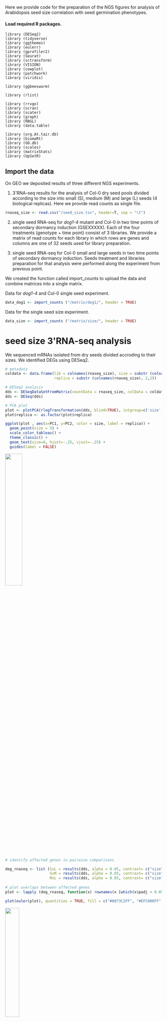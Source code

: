 Here we provide code for the preparation of the NGS figures for analysis of Arabidopsis seed size correlation with seed germination phenotypes.

#### Load required R packages.

```
library (DESeq2)
library (tidyverse)
library (ggthemes)
library (eulerr)
library (gprofiler2)
library (Seurat)
library (sctransform)
library (VISION)
library (cowplot)
library (patchwork)
library (viridis)

library (ggbeeswarm)

library (rlist)

library (rrvgo)
library (scran)
library (scater)
library (graph)
library (RBGL)
library (data.table)

library (org.At.tair.db)
library (biomaRt)
library (GO.db)
library (scales)
library (matrixStats)
library (UpSetR)
```

## Import the data

On GEO we deposited results of three different NGS experiments. 
1) 3'RNA-seq results for the analysis of Col-0 dry seed pools divided according to the size into small (S), medium (M) and large (L) seeds (4 biological replicas). Here we provide read counts as single file.

``` R
rnaseq_size <- read.csv("/seed_size.tsv", header=T, sep = "\t")
```

2) single seed RNA-seq for *dog1-4* mutant and Col-0 in two time points of secondary dormancy induction (GSEXXXXX). 
   Each of the four treatments (genotype + time point) consist of 3 libraries. We provide a matrix of read counts for each library in which rows are genes and columns are one of 32 seeds used for library preparation.

3) single seed RNA-seq for Col-0 small and large seeds in two time points of secondary dormancy induction. 
   Seeds treatment and libraries preparation for that analysis were performed along the experiment from previous point.

We created the function called import_counts to upload the data and combine matrices into a single matrix.

Data for *dog1-4* and Col-0 single seed experiment.
``` R
data_dog1 <- import_counts ("/matrix/dog1/", header = TRUE)
```

Data for the single seed size experiment.
``` R
data_size <- import_counts ("/matrix/size/", header = TRUE)
```

# seed size 3'RNA-seq analysis

We sequenced mRNAs isolated from dry seeds divided accroding to their sizes.
We identified DEGs using DESeq2.

``` R
# metadata
coldata <- data.frame(lib = colnames(rnaseq_size), size = substr (colnames(rnaseq_size), 1,1), 
                      replica = substr (colnames(rnaseq_size), 2,2))

# DESeq2 analysis
dds <- DESeqDataSetFromMatrix(countData = rnaseq_size, colData = coldata, design = ~ size)
dds <- DESeq(dds)

# PCA plot
plot <- plotPCA(rlogTransformation(dds, blind=TRUE), intgroup=c('size', 'replica'), ntop =500)$data
plot$replica <- as.factor(plot$replica)

ggplot(plot , aes(x=PC1, y=PC2, color = size, label = replica)) +
  geom_point(size = 5) + 
  scale_color_tableau() +
  theme_classic() + 
  geom_text(size=8, hjust=-.25, vjust=-.25) + 
  guides(label = FALSE)
```
<img src="https://github.com/mk1859/seed_size/blob/main/images/pca_rnaseq.jpeg" width=33% height=33%>

``` R
# identify affected genes in pairwise comparisons

deg_rnaseq <- list (SvL = results(dds, alpha = 0.05, contrast= c("size","S","L")),
                    SvM = results(dds, alpha = 0.05, contrast= c("size","S","M")),
                    MvL = results(dds, alpha = 0.05, contrast= c("size","M","L")))
                    
# plot overlaps between affected genes
plot <- lapply (deg_rnaseq, function(x) rownames(x [which(x$padj < 0.05),]))

plot(euler(plot), quantities = TRUE, fill = c("#0073C2FF", "#EFC000FF","#E15759"))
```   
 <img src="https://github.com/mk1859/seed_size/blob/main/images/venn_degs.jpeg" width=30% height=30%>

``` R
# select affected genes for small vs large seeds comparison
affected_genes <- rownames(deg_rnaseq$SvL [which(deg_rnaseq$SvL$padj < 0.05),])

# export normalized gene counts and filter for affected genes
norm_genes <- counts(dds, normalized = TRUE)
norm_genes <- norm_genes [which(rownames(norm_genes)%in% affected_genes),]

# scale gene expression
norm_genes <- as.data.frame(scale(t(norm_genes)))

# add seed size as column
norm_genes$condition <- as.factor(substr(rownames(norm_genes),1,1))

# calculate mean expression for replicas
norm_genes <- as.data.frame(t(apply (norm_genes [,-ncol(norm_genes)], 2, function (x) {
  tapply (x, norm_genes$condition, mean)})))
  
# cluster genes
gene_clusters <- norm_genes %>% 
  dist(.) %>%
  hclust(., method = "complete") %>%
  cutree(., k = 2) %>%
  enframe(., name = "gene", value = "cluster")

# create data frame for plotting
norm_genes <- norm_genes %>%
  mutate (.,gene = rownames(norm_genes)) %>%
  pivot_longer(., cols = L:S, names_to = "size", values_to = "exp") %>%
  merge (.,gene_clusters, by= "gene") 
norm_genes$size <- factor(norm_genes$size, levels = c("S", "M", "L"))

ggplot(norm_genes, aes(size, exp, color = as.factor(cluster))) +
  geom_line(aes(group = gene), alpha = 0.3) +
  facet_wrap(~ cluster, nrow = 1)+ 
  theme_classic() + 
  theme(legend.position = "none",
        strip.background = element_blank(),
        strip.text.x = element_blank()) + 
  scale_color_manual(values=c("#E15759", "#4E79A7"))
 ```
 <img src="https://github.com/mk1859/seed_size/blob/main/images/clusters_genes.jpeg" width=30% height=30%>
 
 ``` R
# GO term enrichment for affected genes
background_genes <- rownames(deg_rnaseq$SvL [which(deg_rnaseq$SvL$baseMean > 5),])

# genes upregulated in small seeds
plot <- gost(query = rownames(deg_rnaseq$SvL [which(deg_rnaseq$SvL$padj < .05 &deg_rnaseq$SvL$log2FoldChange > 0),]),
             organism = "athaliana", custom_bg = background_genes, user_threshold = 0.05, sources = "GO")$result

plot$log_pval <- -log10(plot$p_value)
plot$term_name <- factor(plot$term_name, levels = as.factor(plot$term_name [order(c(plot$source, plot$log_pval), decreasing = F)]))

ggplot(plot, aes(log_pval, term_name, fill = source)) +
  geom_bar(stat="identity", position=position_dodge()) +
  theme_classic() + 
  scale_fill_tableau()
```  
 <img src="https://github.com/mk1859/seed_size/blob/main/images/go_small.jpeg" width=30% height=30%> 
 
``` R
# genes upregulated in large seeds
plot <- gost(query = rownames(deg_rnaseq$SvL [which(deg_rnaseq$SvL$padj < .05 &deg_rnaseq$SvL$log2FoldChange < 0),]),
             organism = "athaliana", custom_bg = background_genes, user_threshold = 0.05, sources = "GO")$result

plot$log_pval <- -log10(plot$p_value)
plot$term_name <- factor(plot$term_name, levels = as.factor(plot$term_name [order(c(plot$source, plot$log_pval), decreasing = F)]))

ggplot(plot, aes(log_pval, term_name, fill = source)) +
  geom_bar(stat="identity", position=position_dodge()) +
  theme_classic() + 
  scale_fill_tableau()
``` 
 <img src="https://github.com/mk1859/seed_size/blob/main/images/go_large.jpeg" width=30% height=30%>  
  
``` R
# among affected genes we found a group with important function in seed biology
intresting_genes <- read.csv("D:/drop/Dropbox/nowe_polecenia/size/intresting_genes.txt",header=T, sep = "\t", dec =".")

plot <- norm_genes [which(norm_genes$gene %in% intresting_genes$gene),]

set_order <- plot$gene [order(plot$size,plot$exp)]
set_order <- set_order [!duplicated(set_order)]

plot$gene <- factor(plot$gene, level = set_order)

ggplot(plot, aes(size, gene, fill = exp)) +
  geom_tile () +
  theme_classic() +
  scale_fill_gradient2(midpoint=0, high="#4E79A7", mid="white",
                       low="#E15759", space ="Lab")
```
 <img src="https://github.com/mk1859/seed_size/blob/main/images/heatmap.jpeg" width=30% height=30%>  

``` R
# we noticed that genes differentially expressed between small and large seeds 
# are similar to genes underlying germination competence index from our previous work (REF)  
germ_genes <- read.csv("D:/drop/Dropbox/nowe_polecenia/size/germ_genes_timecourse.txt",header=T, sep = "\t", dec =".")

# we repaeated gene expression scalling for the genes included in germination index
norm_genes <- counts(dds, normalized = TRUE)
norm_genes <- norm_genes [which(rownames(norm_genes)%in% germ_genes$gene),]
norm_genes <- as.data.frame(scale(t(norm_genes)))
norm_genes$condition <- as.factor(substr(rownames(norm_genes),1,1))
norm_genes <- as.data.frame(t(apply (norm_genes [,-ncol(norm_genes)], 2, function (x) {
  tapply (x, norm_genes$condition, mean)})))

norm_genes <- norm_genes %>%
  mutate (.,gene = rownames(norm_genes)) %>%
  pivot_longer(., cols = L:S, names_to = "size", values_to = "exp") %>%
  merge (.,germ_genes, by= "gene")

norm_genes$size <- factor(norm_genes$size, levels = c("S", "M", "L"))
norm_genes$gene.groups <- factor(norm_genes$gene.groups, levels = c("2", "1"))

# we ploted expression of these genes in small, medium and large seeds
ggplot(norm_genes, aes(size, exp, color = as.factor(size))) +
  geom_boxplot (size = 2) +
  facet_wrap(~ gene.groups, nrow = 1)+ 
  theme_classic() + 
  theme(legend.position = "none",
        strip.background = element_blank(),
        strip.text.x = element_blank()) + 
  scale_color_manual(values=c("#E15759","#F28E2B", "#4E79A7"))
``` 
 <img src="https://github.com/mk1859/seed_size/blob/main/images/boxplot_germ.jpeg" width=30% height=30%> 
 
# single seed RNA-seq

Quality control of Col-0 and *dog1-4* experiment was performed earlier (REF and https://github.com/mk1859/single_seed).
Here we start with quality controls for small large seeds experiment.

First, we need a refernce file as our library preparation protocol was designed to detect mRNAs. To filter out non-protein-coding genes we needed a reference file with information about gene types.

``` R
Araport <- read.csv ("Araport.txt", sep = "\t", header = TRUE)

head (Araport)
```
```
       gene           type
1 AT1G01010 protein_coding
2 AT1G01020 protein_coding
3 AT1G01030 protein_coding
4 AT1G01040 protein_coding
5 AT1G01050 protein_coding
6 AT1G01060 protein_coding
```
 
## Pre-filtering single seed data

Similarly to single-cell experiments, our count data is sparse. We needed to clean it by:
1) removing of non-protein-coding genes
2) removing of genes encoded in organelles
3) removing of summary lines at last rows of the count matrix
4) filtering out genes with a low count number
5) filtering seeds with not enough reads

To do that we created function prefilter_matrix and applied it to our single seed matrices. By default it uses Araport data frame with columns described as above.
We require the mean expression of a gene to be at least 1 read per seed for a gene to remain and at least 5,000 reads per seed for a seed to remain.

``` R
filtered_size <- prefilter_matrix (data_size, mean_exp=1, n_reads=5000)

dim (filtered_size) # genes / seeds remaining
```
```
[1] 11785   382
```
We wrote a function to plot the number of sequenced reads and identified genes per seed. We wanted to show treatments in the specified order.

``` R
order_lib <- c ("SD_small_3d","SD_small_7d24h","SD_large_3d","SD_large_7d24h")

nreads_plot (filtered_size, tableu = "Green-Orange-Teal", order = order_lib)
```
 <img src="https://github.com/mk1859/seed_size/blob/main/images/nreads.jpeg" width=30% height=30%> 

As visible on the plot above, our libraries vary in the number of identified genic reads. One source of this may be the different quality of sequenced libraries reflected by the ratio of target and off-target reads.
We counted the fraction of off-target reads (not in protein-coding genes) for each seed with the background_reads function which uses raw and pre-filtered matrices as input.

``` R
background_timecourse <- background_reads (data_size, filtered_size)

# function to boxplot fraction of background reads
background_plot (filtered_size, order = order_lib, background = background_size)
```
 <img src="https://github.com/mk1859/seed_size/blob/main/images/boxplot_background.jpeg" width=30% height=30%> 
 
 The abundance of background reads may imply that some counts attributed to genes may not reflect their expression.
Closer examination of read tracks in the browser showed that the distribution of background reads is not random and they tend to create hot spots laying both between genes and partially overlapping with them. In addition, the strength of genic peaks is negatively correlated with the number of background reads.
Based on these observations, we decided to remove from our analysis genes whose read count is strongly positively correlated with the number of background reads. As gene expression patterns are different between treatments, we calculated these correlations for each of them separately as well as for all seeds combined. To do that we wrote the function called correlation_table.

``` R
correlation_size <- correlation_table (filtered_size, background_size)

filtered_size <- filtered_size [-which (rowMaxs (correlation_size) > 0.3),]
nrow (filtered_size) # genes remaining
```
```
[1] 7287
```

After we obtained filtered matrices of counts, we created Seurat objects with sctransform normalization. To do this, we prepared a wrapper function that takes the count matrix and extracts information about seeds from their names.
``` R
seurat_size <- seurat_object (filtered_size, background = background_size)
```

We calculated PCA during the preparation of Seurat objects. Now, we plotted it to show treatments with the pca_discrete function.
This function exports dimension reduction and metadata from the Seurat object. It is possible to choose color pallet from ggthemes.
``` R
pca_discrete (seurat_size, "timepoint", order = order_lib)
```
 <img src="https://github.com/mk1859/seed_size/blob/main/images/pca_size.jpeg" width=40% height=40%> 
 
 Some technical parameters like number of reads, number of identified genes and fraction of background reads may affect the position of seeds on the PCA plot.
To check continuous values on PCA plots we wrote another plotting function.
``` R
pca_continuous (seurat_size, column = "log10_reads")
pca_continuous (seurat_size, column = "n_gene")
pca_continuous (seurat_size, column = "background")
```
 <img src="https://github.com/mk1859/seed_size/blob/main/images/pca_size_reads.jpeg" width=30% height=30%>  <img src="https://github.com/mk1859/seed_size/blob/main/images/pca_size_genes.jpeg" width=30% height=30%>  <img src="https://github.com/mk1859/seed_size/blob/main/images/pca_size_background.jpeg" width=30% height=30%> 

After we showed that small and large single seed RNA sequencing is high quality, we can combine read counts both small/large and Col-0/*dog1-4* experiments and performed their analysis together. First we need to repeat all filtering steps on combined matrix of counts and then create Seurat object.
 
 ``` R
data_both <- cbind (data_size, data_dog1)
filtered_both <- prefilter_matrix (data_both, mean_exp=1, n_reads=5000)
background_both <- background_reads (data_both, filtered_both)
correlation_both <- correlation_table (filtered_both, background_both)
filtered_both <- filtered_both [-which (rowMaxs (correlation_both) > 0.3),]
seurat_both <- seurat_object (filtered_both, background = background_both)

order_lib <- c ("SD_small_3d","SD_small_7d24h","SD_large_3d","SD_large_7d24h", 
                "SD_dog1_3d","SD_dog1_7d24h","SD_Col0_3d","SD_Col0_7d24h")
                
pca_discrete (seurat_both, "timepoint", order = order_lib)
```
 <img src="https://github.com/mk1859/seed_size/blob/main/images/pca_both.jpeg" width=40% height=40%>
      
To better visulise seeds' grouping, we performed tSNE transformation.
``` R
seurat_both <- RunTSNE(object = seurat_both, dims = 1:15, verbose = FALSE, perplexity = 40, 
                       theta =0, max_iter = 10000)

# customize tSNE plot
plot <- cbind (as.data.frame (Embeddings(object = seurat_both, reduction = "tsne")), 
               seurat_both@meta.data)

plot$timepoint <- factor(plot$timepoint, levels = order_time)

ggplot(plot, aes(x=tSNE_1, y= tSNE_2, color = timepoint)) +
  geom_point (size = 2) + 
  scale_color_tableau("Green-Orange-Teal") +
  theme_classic() +
  theme(axis.line=element_blank(),
        axis.text.x=element_blank(),
        axis.text.y=element_blank(),
        axis.ticks=element_blank(),
        axis.title.x=element_blank(),
        axis.title.y=element_blank())
```    
<img src="https://github.com/mk1859/seed_size/blob/main/images/tsne.jpeg" width=40% height=40%>

## Gene expression patterns

To expain gene expression patterns underlying seed positios on PCA mapwe performed several analysis.
First we clustered seeds and identified genes differentilly expressed between seed clusters.
``` R
seurat_both <- FindNeighbors(object = seurat_both, dims = 1:15, verbose = FALSE)

seurat_both <- FindClusters(object = seurat_both, verbose = FALSE, resolution = 0.2)

both_cluster <- FindAllMarkers(object = seurat_both, 
                                logfc.threshold = log2(1.5), test.use = "wilcox",only.pos =TRUE, 
                                assay = "SCT", slot ="data", verbose = FALSE)

both_cluster <- both_cluster [both_cluster$p_val_adj < .05,]

plot <- cbind (as.data.frame (Embeddings(object = seurat_both, reduction = "pca")) [,1:2], 
               seurat_both@meta.data)

ggplot(plot, aes(x=PC_1, y= PC_2, color = seurat_clusters)) +
  geom_point (size = 2) + 
  scale_color_tableau("Classic 10") +
  theme_classic() +
  theme(axis.line=element_blank(),
        axis.text.x=element_blank(),
        axis.text.y=element_blank(),
        axis.ticks=element_blank(),
        axis.title.x=element_blank(),
        axis.title.y=element_blank()) +
  theme(legend.title = element_blank())
``` 
<img src="https://github.com/mk1859/seed_size/blob/main/images/seed_clusters.jpeg" width=40% height=40%>

We checked if genes characteristic for seeds' clusters show any enrichment for GO terms
``` R
# first set background to genes that passed filtering steps
background_genes <- rownames(filtered_both)

# cluster 0
go_plot (both_cluster$gene [which(both_cluster$cluster == 0)], background_genes) 
```
<img src="https://github.com/mk1859/seed_size/blob/main/images/cluster0.jpeg" width=30% height=30%>

``` R
# cluster 1
go_plot (both_cluster$gene [which(both_cluster$cluster == 1)], background_genes) 
```
<img src="https://github.com/mk1859/seed_size/blob/main/images/cluster1.jpeg" width=20% height=20%>

``` R
# cluster 2
go_plot (both_cluster$gene [which(both_cluster$cluster == 2)], background_genes) 
```
<img src="https://github.com/mk1859/seed_size/blob/main/images/cluster2.jpeg" width=10% height=10%>

Most direct way to identify genes affected by size and *dog1-4* mutation is DGE analysis. 
To do that we created a wrapper function to Seurat FindMarkers.

``` R
deg_both <- deg_list (seurat_both, 
                      vector1 = c ("SD_small_3d","SD_small_7d24h", "SD_Col0_3d","SD_Col0_7d24h"), 
                      vector2 = c ("SD_large_3d","SD_large_7d24h", "SD_dog1_3d","SD_dog1_7d24h"), 
                      column = "timepoint", padj = 0.05, log2FC_threshold = log2(1.2))
                      
# plot number of affected genes using another function.
deg_plot (deg_both, direction = TRUE)
```
<img src="https://github.com/mk1859/seed_size/blob/main/images/degs_single.jpeg" width=30% height=30%>

``` R
# we created Venn diagrams to show overlaps between identified genes.
plot <- list(large_3d = rownames(deg_both [[1]] [which(deg_both [[1]]$avg_log2FC > 0),]), 
             small_3d = rownames(deg_both [[1]] [which(deg_both [[1]]$avg_log2FC < 0),]),
             large_7d24h = rownames(deg_both [[2]] [which(deg_both [[2]]$avg_log2FC > 0),]), 
             small_7d24h = rownames(deg_both [[2]] [which(deg_both [[2]]$avg_log2FC < 0),]),
             dog_3d = rownames(deg_both [[3]] [which(deg_both [[3]]$avg_log2FC > 0),]), 
             col_3d = rownames(deg_both [[3]] [which(deg_both [[3]]$avg_log2FC < 0),]),
             dog_7d24h = rownames(deg_both [[4]] [which(deg_both [[4]]$avg_log2FC > 0),]), 
             col_7d24h = rownames(deg_both [[4]] [which(deg_both [[4]]$avg_log2FC < 0),]))

# 3d
plot(euler(plot[c(1,2,5,6)]), quantities = TRUE)
```
<img src="https://github.com/mk1859/seed_size/blob/main/images/venn_3d.jpeg" width=30% height=30%>

``` R
# 7d+24h
plot(euler(plot[c(3,4,7,8)]), quantities = TRUE)

```
<img src="https://github.com/mk1859/seed_size/blob/main/images/venn_7d24h.jpeg" width=30% height=30%>








